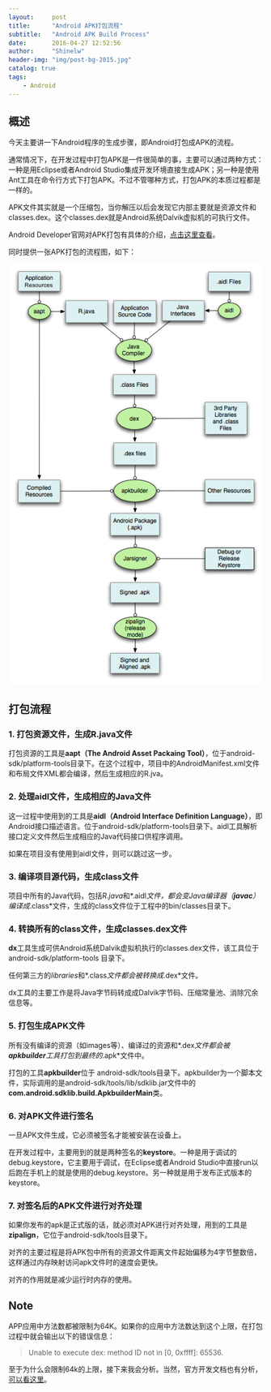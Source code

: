 ```yaml
---
layout:     post
title:      "Android APK打包流程"
subtitle:   "Android APK Build Process"
date:       2016-04-27 12:52:56
author:     "Shinelw"
header-img: "img/post-bg-2015.jpg"
catalog: true
tags:
    - Android
---
```


## 概述

今天主要讲一下Android程序的生成步骤，即Android打包成APK的流程。

通常情况下，在开发过程中打包APK是一件很简单的事，主要可以通过两种方式：一种是用Eclipse或者Android Studio集成开发环境直接生成APK；另一种是使用Ant工具在命令行方式下打包APK。不过不管哪种方式，打包APK的本质过程都是一样的。

APK文件其实就是一个压缩包，当你解压以后会发现它内部主要就是资源文件和classes.dex。这个classes.dex就是Android系统Dalvik虚拟机的可执行文件。

Android Developer官网对APK打包有具体的介绍，[点击这里查看](http://developer.android.com/intl/zh-cn/sdk/installing/studio-build.html)。

同时提供一张APK打包的流程图，如下：

![](https://raw.githubusercontent.com/Shinelw/shinelw.github.io/master/assets/build.png)


## 打包流程

### 1. 打包资源文件，生成R.java文件

打包资源的工具是**aapt（The Android Asset Packaing Tool）**，位于android-sdk/platform-tools目录下。在这个过程中，项目中的AndroidManifest.xml文件和布局文件XML都会编译，然后生成相应的R.jva。

### 2. 处理aidl文件，生成相应的Java文件

这一过程中使用到的工具是**aidl（Android Interface Definition Language）**，即Android接口描述语言。位于android-sdk/platform-tools目录下。aidl工具解析接口定义文件然后生成相应的Java代码接口供程序调用。

如果在项目没有使用到aidl文件，则可以跳过这一步。

### 3. 编译项目源代码，生成class文件

项目中所有的Java代码，包括*R.java*和*.aidl*文件，都会变Java编译器（**javac**）编译成*.class*文件，生成的class文件位于工程中的bin/classes目录下。

### 4. 转换所有的class文件，生成classes.dex文件

**dx**工具生成可供Android系统Dalvik虚拟机执行的classes.dex文件，该工具位于android-sdk/platform-tools 目录下。

任何第三方的*libraries*和*.class*文件都会被转换成*.dex*文件。

dx工具的主要工作是将Java字节码转成成Dalvik字节码、压缩常量池、消除冗余信息等。

### 5. 打包生成APK文件

所有没有编译的资源（如images等）、编译过的资源和*.dex*文件都会被**apkbuilder**工具打包到最终的*.apk*文件中。

打包的工具**apkbuilder**位于 android-sdk/tools目录下。apkbuilder为一个脚本文件，实际调用的是android-sdk/tools/lib/sdklib.jar文件中的**com.android.sdklib.build.ApkbuilderMain**类。

### 6. 对APK文件进行签名

一旦APK文件生成，它必须被签名才能被安装在设备上。

在开发过程中，主要用到的就是两种签名的**keystore**。一种是用于调试的debug.keystore，它主要用于调试，在Eclipse或者Android Studio中直接run以后跑在手机上的就是使用的debug.keystore。另一种就是用于发布正式版本的keystore。

### 7. 对签名后的APK文件进行对齐处理

如果你发布的apk是正式版的话，就必须对APK进行对齐处理，用到的工具是**zipalign**，它位于android-sdk/tools目录下。

对齐的主要过程是将APK包中所有的资源文件距离文件起始偏移为4字节整数倍，这样通过内存映射访问apk文件时的速度会更快。

对齐的作用就是减少运行时内存的使用。

## Note

APP应用中方法数都被限制为64K。如果你的应用中方法数达到这个上限，在打包过程中就会输出以下的错误信息：

>Unable to execute dex: method ID not in [0, 0xffff]: 65536.

至于为什么会限制64k的上限，接下来我会分析。当然，官方开发文档也有分析，[可以看这里](http://developer.android.com/intl/zh-cn/tools/building/multidex.html)。



